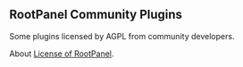 ## RootPanel Community Plugins
Some plugins licensed by AGPL from community developers.

About [License of RootPanel](https://github.com/jysperm/RootPanel/wiki/%E5%B8%B8%E8%A7%81%E9%97%AE%E9%A2%98#%E6%8E%88%E6%9D%83).
